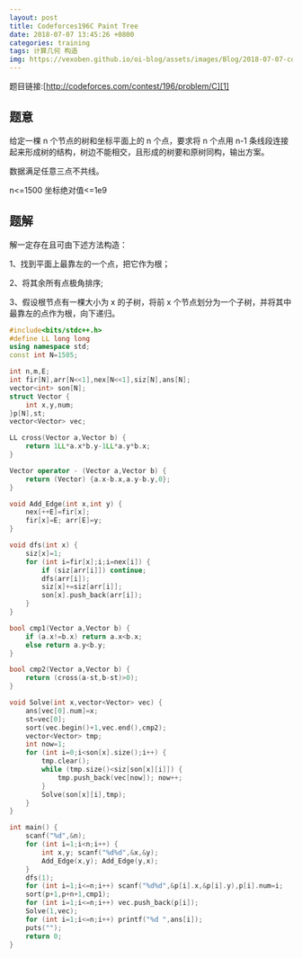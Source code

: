 ```yaml
---
layout: post
title: Codeforces196C Paint Tree
date: 2018-07-07 13:45:26 +0800
categories: training
tags: 计算几何 构造
img: https://vexoben.github.io/oi-blog/assets/images/Blog/2018-07-07-codeforces196c-paint-tree.JPG
---
```


题目链接:[http://codeforces.com/contest/196/problem/C][1]

## **题意**

给定一棵 n 个节点的树和坐标平面上的 n 个点，要求将 n 个点用 n-1 条线段连接起来形成树的结构，树边不能相交，且形成的树要和原树同构，输出方案。

数据满足任意三点不共线。

n<=1500 坐标绝对值<=1e9

## **题解**

解一定存在且可由下述方法构造：

1、找到平面上最靠左的一个点，把它作为根；

2、将其余所有点极角排序;

3、假设根节点有一棵大小为 x 的子树，将前 x 个节点划分为一个子树，并将其中最靠左的点作为根，向下递归。

```cpp
#include<bits/stdc++.h>
#define LL long long
using namespace std;
const int N=1505;

int n,m,E;
int fir[N],arr[N<<1],nex[N<<1],siz[N],ans[N];
vector<int> son[N];
struct Vector {
	int x,y,num;
}p[N],st;
vector<Vector> vec;

LL cross(Vector a,Vector b) {
	return 1LL*a.x*b.y-1LL*a.y*b.x;
}

Vector operator - (Vector a,Vector b) {
	return (Vector) {a.x-b.x,a.y-b.y,0};
}

void Add_Edge(int x,int y) {
	nex[++E]=fir[x];
	fir[x]=E; arr[E]=y;
}

void dfs(int x) {
	siz[x]=1;
	for (int i=fir[x];i;i=nex[i]) {
		if (siz[arr[i]]) continue;
		dfs(arr[i]);
		siz[x]+=siz[arr[i]];
		son[x].push_back(arr[i]);
	}
}

bool cmp1(Vector a,Vector b) {
	if (a.x!=b.x) return a.x<b.x;
	else return a.y<b.y;
}

bool cmp2(Vector a,Vector b) {
	return (cross(a-st,b-st)>0);
}

void Solve(int x,vector<Vector> vec) {
	ans[vec[0].num]=x;
	st=vec[0];
	sort(vec.begin()+1,vec.end(),cmp2);
	vector<Vector> tmp;
	int now=1;
	for (int i=0;i<son[x].size();i++) {
		tmp.clear();
		while (tmp.size()<siz[son[x][i]]) {
			tmp.push_back(vec[now]); now++;
		}
		Solve(son[x][i],tmp);
	}
}

int main() {
	scanf("%d",&n);
	for (int i=1;i<n;i++) {
		int x,y; scanf("%d%d",&x,&y);
		Add_Edge(x,y); Add_Edge(y,x);
	}
	dfs(1);
	for (int i=1;i<=n;i++) scanf("%d%d",&p[i].x,&p[i].y),p[i].num=i;
	sort(p+1,p+n+1,cmp1);
	for (int i=1;i<=n;i++) vec.push_back(p[i]);
	Solve(1,vec);
	for (int i=1;i<=n;i++) printf("%d ",ans[i]);
	puts("");
	return 0;
}
```

[1]:http://codeforces.com/contest/196/problem/C